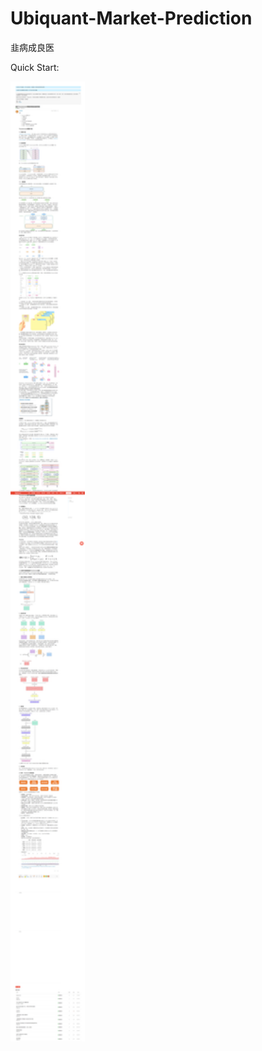 # Ubiquant-Market-Prediction
韭病成良医

Quick Start: 

<img src="bigquant.com_community.png" alt="bigquant.com_community" style="zoom: 150%;" />

